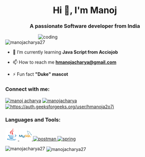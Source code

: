 
<h1 align="center">Hi 👋, I'm Manoj</h1>
<h3 align="center">A passionate Software developer from India</h3>
<img  align="right" alt="coding" width="400"  src="https://img.freepik.com/free-vector/gradient-coding-logo-template_23-2148809439.jpg?size=626&ext=jpg&ga=GA1.1.623507396.1700134459&semt=sph">

<p align="left"> <img src="https://komarev.com/ghpvc/?username=manojacharya27&label=Profile%20views&color=0e75b6&style=flat" alt="manojacharya27" /> </p>

- 🌱 I’m currently learning **Java Script from Acciojob**

- 📫 How to reach me **hmanojacharya@gmail.com**

- ⚡ Fun fact **"Duke" mascot** 

<h3 align="left">Connect with me:</h3>
<p align="left">
<a href="https://linkedin.com/in/manoj acharya" target="blank"><img align="center" src="https://raw.githubusercontent.com/rahuldkjain/github-profile-readme-generator/master/src/images/icons/Social/linked-in-alt.svg" alt="manoj acharya" height="30" width="40" /></a>
<a href="https://www.leetcode.com/manojacharya" target="blank"><img align="center" src="https://raw.githubusercontent.com/rahuldkjain/github-profile-readme-generator/master/src/images/icons/Social/leet-code.svg" alt="manojacharya" height="30" width="40" /></a>
<a href="https://auth.geeksforgeeks.org/user/https://auth.geeksforgeeks.org/user/hmanoja2o7i" target="blank"><img align="center" src="https://raw.githubusercontent.com/rahuldkjain/github-profile-readme-generator/master/src/images/icons/Social/geeks-for-geeks.svg" alt="https://auth.geeksforgeeks.org/user/hmanoja2o7i" height="30" width="40" /></a>
</p>

<h3 align="left">Languages and Tools:</h3>
<p align="left"> <a href="https://www.java.com" target="_blank" rel="noreferrer"> <img src="https://raw.githubusercontent.com/devicons/devicon/master/icons/java/java-original.svg" alt="java" width="40" height="40"/> </a> <a href="https://www.mysql.com/" target="_blank" rel="noreferrer"> <img src="https://raw.githubusercontent.com/devicons/devicon/master/icons/mysql/mysql-original-wordmark.svg" alt="mysql" width="40" height="40"/> </a> <a href="https://postman.com" target="_blank" rel="noreferrer"> <img src="https://www.vectorlogo.zone/logos/getpostman/getpostman-icon.svg" alt="postman" width="40" height="40"/> </a> <a href="https://spring.io/" target="_blank" rel="noreferrer"> <img src="https://www.vectorlogo.zone/logos/springio/springio-icon.svg" alt="spring" width="40" height="40"/> </a> </p>

<p><img align="left" src="https://github-readme-stats.vercel.app/api/top-langs?username=manojacharya27&show_icons=true&locale=en&layout=compact" alt="manojacharya27" /></p>

<p>&nbsp;<img align="center" src="https://github-readme-stats.vercel.app/api?username=manojacharya27&show_icons=true&locale=en" alt="manojacharya27" /></p>
